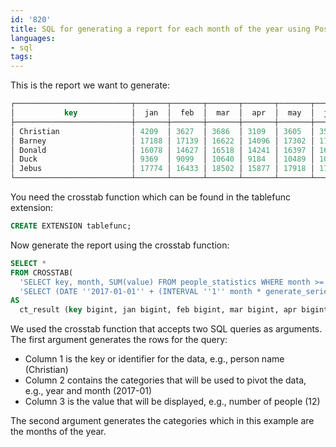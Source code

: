 ```yaml
---
id: '820'
title: SQL for generating a report for each month of the year using PostgreSQL's crosstab
languages:
- sql
tags:
---
```

This is the report we want to generate:
```sql
┌──────────────────────────┬───────┬───────┬───────┬───────┬───────┬───────┬───────┬───────┬───────┬───────┬─────┬─────┐
│           key            │  jan  │  feb  │  mar  │  apr  │  may  │  jun  │  jul  │  aug  │  sep  │  oct  │ nov │ dec │
├──────────────────────────┼───────┼───────┼───────┼───────┼───────┼───────┼───────┼───────┼───────┼───────┼─────┼─────┤
│ Christian                │ 4209  │ 3627  │ 3686  │ 3109  │ 3605  │ 3506  │ 2892  │ 3380  │ 3262  │ 1821  │ ¤   │ ¤   │
│ Barney                   │ 17188 │ 17139 │ 16622 │ 14096 │ 17302 │ 17063 │ 13372 │ 16277 │ 16672 │ 9263  │ ¤   │ ¤   │
│ Donald                   │ 16078 │ 14627 │ 16518 │ 14241 │ 16397 │ 16655 │ 15739 │ 17639 │ 16178 │ 9588  │ ¤   │ ¤   │
│ Duck                     │ 9369  │ 9099  │ 10640 │ 9184  │ 10489 │ 10332 │ 9711  │ 11108 │ 10405 │ 6338  │ ¤   │ ¤   │
│ Jebus                    │ 17774 │ 16433 │ 18502 │ 15877 │ 17918 │ 17411 │ 15900 │ 18175 │ 17149 │ 10141 │ ¤   │ ¤   │
└──────────────────────────┴───────┴───────┴───────┴───────┴───────┴───────┴───────┴───────┴───────┴───────┴─────┴─────┘
```

You need the crosstab function which can be found in the tablefunc extension:

```sql
CREATE EXTENSION tablefunc;
```

Now generate the report using the crosstab function:

```sql
SELECT * 
FROM CROSSTAB(
  'SELECT key, month, SUM(value) FROM people_statistics WHERE month >= ''2017-01-01'' GROUP BY key, month ORDER BY key',
  'SELECT (DATE ''2017-01-01'' + (INTERVAL ''1'' month * generate_series(0,11)))::date')
AS
  ct_result (key bigint, jan bigint, feb bigint, mar bigint, apr bigint, may bigint, jun bigint, jul bigint, aug bigint, sep bigint, oct bigint, nov bigint, dec bigint);
```

We used the crosstab function that accepts two SQL queries as arguments. The first argument generates the rows for the query:

- Column 1 is the key or identifier for the data, e.g., person name (Christian)
- Column 2 contains the categories that will be used to pivot the data, e.g., year and month (2017-01)
- Column 3 is the value that will be displayed, e.g., number of people (12)

The second argument generates the categories which in this example are the months of the year.
